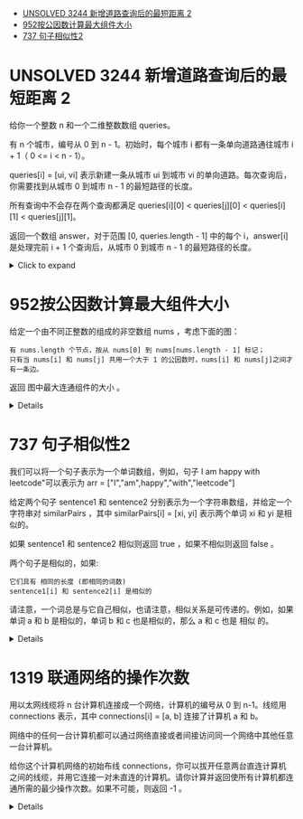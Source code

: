 <!--toc:start-->
- [UNSOLVED 3244 新增道路查询后的最短距离 2](#unsolved-3244-新增道路查询后的最短距离-2)
- [952按公因数计算最大组件大小](#952按公因数计算最大组件大小)
- [737 句子相似性2](#737-句子相似性2)
<!--toc:end-->

# UNSOLVED 3244 新增道路查询后的最短距离 2

给你一个整数 n 和一个二维整数数组 queries。

有 n 个城市，编号从 0 到 n - 1。初始时，每个城市 i
都有一条单向道路通往城市 i + 1（ 0 \<= i \< n - 1）。

queries\[i\] = \[ui, vi\] 表示新建一条从城市 ui 到城市 vi
的单向道路。每次查询后，你需要找到从城市 0 到城市 n - 1
的最短路径的长度。

所有查询中不会存在两个查询都满足 queries\[i\]\[0\] \< queries\[j\]\[0\]
\< queries\[i\]\[1\] \< queries\[j\]\[1\]。

返回一个数组 answer，对于范围 \[0, queries.length - 1\] 中的每个
i，answer\[i\] 是处理完前 i + 1 个查询后，从城市 0 到城市 n - 1
的最短路径的长度。

<details><summary>Click to expand</summary>

``` cpp
class Solution {
public:
    vector<int> shortestDistanceAfterQueries(int n, vector<vector<int>>& queries) {
        vector<int> fa(n-1);
        iota(fa.begin(),fa.end(),0);
        auto find=[&](int x)->int{
            int rt=x;
            while(fa[rt]!=rt){
                rt=fa[rt];
            }
            while(fa[x]!=rt){
                int tmp=fa[x];
                fa[x]=rt;
                x=tmp;
            }
            return rt;
        };
        vector<int> ans(queries.size());
        int cnt=n-1;
        for(int qi=0;qi<queries.size();qi++){
            int l=queries[qi][0],r=queries[qi][1]-1;
            int fr=find(r);
            for(int i=find(l);i<r;i=find(i+1)){
                fa[i]=fr;
                cnt--;
            }
            ans[qi]=cnt;
        }
        return ans;
    }
};
```

</details>

# 952按公因数计算最大组件大小

给定一个由不同正整数的组成的非空数组 nums ，考虑下面的图：

    有 nums.length 个节点，按从 nums[0] 到 nums[nums.length - 1] 标记；
    只有当 nums[i] 和 nums[j] 共用一个大于 1 的公因数时，nums[i] 和 nums[j]之间才有一条边。

返回 图中最大连通组件的大小 。

<details>

```cpp
class DjSet{
    vector<int> parent;
    vector<int> rank;
    public:
    DjSet(int n){
        parent.resize(n);
        rank.resize(n);
        iota(parent.begin(),parent.end(),0);
    }
    int find(int x){
        if(parent[x]!=x){
            parent[x]=find(parent[x]);
        }
        return parent[x];
    }
    void compress(int a,int b){
        int pa=find(a);
        int pb=find(b);
        if(pa!=pb){
            if(rank[pa]>rank[pb]){
                parent[pb]=pa;
            }else if(rank[pa]<rank[pb]){
                parent[pa]=pb;
            }else{
                parent[pb]=pa;
                rank[pa]++;
            }
        }
    }
};
class Solution {
public:
    int largestComponentSize(vector<int>& nums) {
        int m=ranges::max(nums);
        DjSet dj(m+1);
        for(int num:nums){
            for(int i=2;i*i<=num;i++){
                if(num%i==0){
                    dj.compress(num, i);
                    dj.compress(num, num/i);
                }
            }
        }
        vector<int> counts(m+1);
        int ans=0;
        for(int num:nums){
            int root=dj.find(num);
            counts[root]++;
            ans=max(ans,counts[root]);
        }
        return ans;
    }
};
```

</details>

# 737 句子相似性2

我们可以将一个句子表示为一个单词数组，例如，句子 I am happy with leetcode"可以表示为 arr = ["I","am",happy","with","leetcode"]

给定两个句子 sentence1 和 sentence2 分别表示为一个字符串数组，并给定一个字符串对 similarPairs ，其中 similarPairs[i] = [xi, yi] 表示两个单词 xi 和 yi 是相似的。

如果 sentence1 和 sentence2 相似则返回 true ，如果不相似则返回 false 。

两个句子是相似的，如果:

    它们具有 相同的长度 (即相同的词数)
    sentence1[i] 和 sentence2[i] 是相似的

请注意，一个词总是与它自己相似，也请注意，相似关系是可传递的。例如，如果单词 a 和 b 是相似的，单词 b 和 c 也是相似的，那么 a 和 c 也是 相似 的。

<details>

```cpp
class DSU{
    vector<int> parent;
    public:
    DSU(int n){
        parent.resize(n);
        iota(parent.begin(),parent.end(),0);
    }
    int find(int x){
        if(parent[x]!=x){
            parent[x]=find(parent[x]);
        }
        return parent[x];
    }
    void un(int x,int y){
        int px=find(x);
        int py=find(y);
        if(px!=py){
            parent[px]=py;
        }
    }
};
class Solution {
public:
    bool areSentencesSimilarTwo(vector<string>& sentence1, vector<string>& sentence2, vector<vector<string>>& similarPairs) {
        if(sentence1.size()!=sentence2.size()){
            return false;
        }
        map<string,int> index;
        int count=0;
        DSU dsu(2*similarPairs.size());
        for(auto& p: similarPairs){
            for(auto& s:p){
                if(!index.contains(s))
                index[s]=count++;
            }
            dsu.un(index[p[0]],index[p[1]]);
        }
        for(int i=0;i<sentence1.size();i++){
            auto w1=sentence1[i];
            auto w2=sentence2[i];
            if(w1==w2) continue;
            if(!index.contains(w1) || !index.contains(w2)||dsu.find(index[w1])!=dsu.find(index[w2])){
                return false;
            }
        }
        return true;
    }
};
```

</details>

# 1319 联通网络的操作次数

用以太网线缆将 n 台计算机连接成一个网络，计算机的编号从 0 到 n-1。线缆用 connections 表示，其中 connections[i] = [a, b] 连接了计算机 a 和 b。

网络中的任何一台计算机都可以通过网络直接或者间接访问同一个网络中其他任意一台计算机。

给你这个计算机网络的初始布线 connections，你可以拔开任意两台直连计算机之间的线缆，并用它连接一对未直连的计算机。请你计算并返回使所有计算机都连通所需的最少操作次数。如果不可能，则返回 -1 。

<details>

```cpp
class Solution {
    int Find(vector<int>& parent, int target) {
        if (target != parent[target]) {
            parent[target] = Find(parent, parent[target]);
        }
        return parent[target];
    }
    void Union(vector<int>& parent, int x, int y) {
        int px = Find(parent, x);
        int py = Find(parent, y);
        if (px != py) {
            parent[px] = py;
        }
    }

public:
    int makeConnected(int n, vector<vector<int>>& connections) {
        if (connections.size() < n - 1) {
            return -1;
        }
        int count = n;
        vector<int> parent(n);
        ranges::iota(parent, 0);
        for (auto&& edge : connections) {
            int n1 = edge[0], n2 = edge[1];
            if (Find(parent, n1) != Find(parent, n2)) {
                Union(parent, n1, n2);
                count--;
            }
        }
        return count - 1;
    }
};
```

</details>
